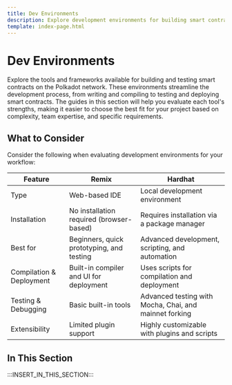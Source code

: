 ```yaml
---
title: Dev Environments
description: Explore development environments for building smart contracts on Polkadot, including frameworks and tools to enhance your development workflow.
template: index-page.html
---
```


# Dev Environments

Explore the tools and frameworks available for building and testing smart contracts on the Polkadot network. These environments streamline the development process, from writing and compiling to testing and deploying smart contracts. The guides in this section will help you evaluate each tool's strengths, making it easier to choose the best fit for your project based on complexity, team expertise, and specific requirements.

## What to Consider

Consider the following when evaluating development environments for your workflow:

| Feature                  | Remix                                     | Hardhat                                                |
| ------------------------ | ----------------------------------------- | ------------------------------------------------------ |
| Type                     | Web-based IDE                             | Local development environment                          |
| Installation             | No installation required (browser-based)  | Requires installation via a package manager            |
| Best for                 | Beginners, quick prototyping, and testing | Advanced development, scripting, and automation        |
| Compilation & Deployment | Built-in compiler and UI for deployment   | Uses scripts for compilation and deployment            |
| Testing & Debugging      | Basic built-in tools                      | Advanced testing with Mocha, Chai, and mainnet forking |
| Extensibility            | Limited plugin support                    | Highly customizable with plugins and scripts           |

## In This Section

:::INSERT_IN_THIS_SECTION:::
